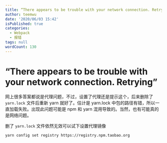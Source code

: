 ```yaml
---
title: “There appears to be trouble with your network connection. Retrying”
author: teemwu
date: '2020/06/03 15:42'
isPublished: true
categories:
  - Webpack
  - 报错
tags: null
wordCount: 130
---
```


# “There appears to be trouble with your network connection. Retrying”

网上很多答案都说是代理问题，不过，设置了代理还是提示这个，后来删除了 `yarn.lock` 文件后重新 yarn 就好了。估计是 yarn.lock 中包的路径有错，所以一直加载失败。出现此问题可能是 npm 和 yarn 混用导致的。当然，也有可能真的是网络问题。

删了 `yarn.lock` 文件依然无效可以试下设置代理镜像
```
yarn config set registry https://registry.npm.taobao.org

```
